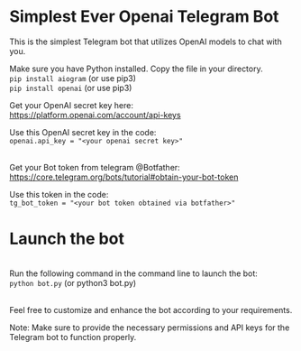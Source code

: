 # Simplest Ever Openai Telegram Bot

This is the simplest Telegram bot that utilizes OpenAI models to chat with you.

Make sure you have Python installed. Copy the file in your directory.
<br>`pip install aiogram` (or use pip3)
<br>`pip install openai` (or use pip3)


Get your OpenAI secret key here:
<br>https://platform.openai.com/account/api-keys

Use this OpenAI secret key in the code:
<br>`openai.api_key = "<your openai secret key>"`


<br>Get your Bot token from telegram @Botfather:
<br>https://core.telegram.org/bots/tutorial#obtain-your-bot-token

Use this token in the code:
<br>`tg_bot_token = "<your bot token obtained via botfather>"`

# Launch the bot
<br>Run the following command in the command line to launch the bot:
<br>`python bot.py` (or python3 bot.py)

<br>Feel free to customize and enhance the bot according to your requirements.

Note: Make sure to provide the necessary permissions and API keys for the Telegram bot to function properly.


